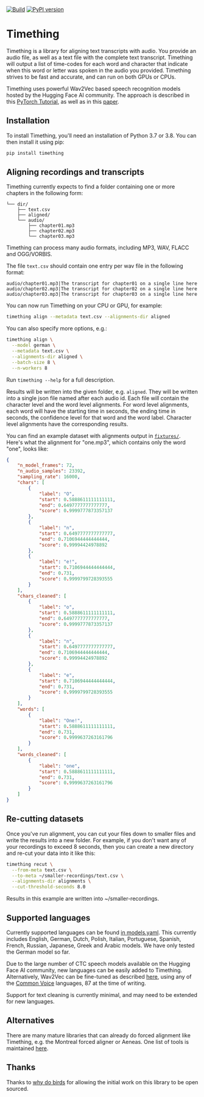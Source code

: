 [![Build](https://github.com/feldberlin/timething/workflows/CI/badge.svg)](https://github.com/feldberlin/timething/actions)
[![PyPI version](https://badge.fury.io/py/timething.svg)](https://badge.fury.io/py/timething)

# Timething

Timething is a library for aligning text transcripts with audio. You provide
an audio file, as well as a text file with the complete text transcript.
Timething will output a list of time-codes for each word and character that
indicate when this word or letter was spoken in the audio you provided.
Timething strives to be fast and accurate, and can run on both GPUs or CPUs.

Timething uses powerful Wav2Vec based speech recognition models hosted by the
Hugging Face AI community. The approach is described in this [PyTorch
Tutorial](https://pytorch.org/audio/main/tutorials/forced_alignment_tutorial.html),
as well as in this [paper](https://arxiv.org/abs/2007.09127).

## Installation

To install Timething, you'll need an installation of Python 3.7 or 3.8. You
can then install it using pip:

```bash
pip install timething
```

## Aligning recordings and transcripts

Timething currently expects to find a folder containing one or more chapters
in the following form:


    └── dir/
        ├── text.csv
        ├── aligned/
        └── audio/
            ├── chapter01.mp3
            ├── chapter02.mp3
            └── chapter03.mp3


Timething can process many audio formats, including MP3, WAV, FLACC and
OGG/VORBIS.

The file `text.csv` should contain one entry per wav file in the following
format:

```csv
audio/chapter01.mp3|The transcript for chapter01 on a single line here
audio/chapter02.mp3|The transcript for chapter02 on a single line here
audio/chapter03.mp3|The transcript for chapter03 on a single line here
```

You can now run Timething on your CPU or GPU, for example:

```bash
timething align --metadata text.csv --alignments-dir aligned
```

You can also specify more options, e.g.:

```bash
timething align \
  --model german \
  --metadata text.csv \
  --alignments-dir aligned \
  --batch-size 8 \
  --n-workers 8
```

Run `timething --help` for a full description.

Results will be written into the given folder, e.g. `aligned`. They will be
written into a single json file named after each audio id. Each file will
contain the character level and the word level alignments. For word level
alignments, each word will have the starting time in seconds, the ending time
in seconds, the confidence level for that word and the word label. Character
level alignments have the corresponding results.

You can find an example dataset with alignments output in
[`fixtures/`](https://github.com/feldberlin/timething/blob/main/fixtures).
Here's what the alignment for "one.mp3", which contains only the word "one",
looks like:

```json
{
    "n_model_frames": 72,
    "n_audio_samples": 23392,
    "sampling_rate": 16000,
    "chars": [
        {
            "label": "O",
            "start": 0.5888611111111111,
            "end": 0.6497777777777777,
            "score": 0.9999777873357137
        },
        {
            "label": "n",
            "start": 0.6497777777777777,
            "end": 0.7106944444444444,
            "score": 0.99994424978892
        },
        {
            "label": "e!",
            "start": 0.7106944444444444,
            "end": 0.731,
            "score": 0.9999799728393555
        }
    ],
    "chars_cleaned": [
        {
            "label": "o",
            "start": 0.5888611111111111,
            "end": 0.6497777777777777,
            "score": 0.9999777873357137
        },
        {
            "label": "n",
            "start": 0.6497777777777777,
            "end": 0.7106944444444444,
            "score": 0.99994424978892
        },
        {
            "label": "e",
            "start": 0.7106944444444444,
            "end": 0.731,
            "score": 0.9999799728393555
        }
    ],
    "words": [
        {
            "label": "One!",
            "start": 0.5888611111111111,
            "end": 0.731,
            "score": 0.9999637263161796
        }
    ],
    "words_cleaned": [
        {
            "label": "one",
            "start": 0.5888611111111111,
            "end": 0.731,
            "score": 0.9999637263161796
        }
    ]
}
```

## Re-cutting datasets

Once you've run alignment, you can cut your files down to smaller files and
write the results into a new folder. For example, if you don't want any of
your recordings to exceed 8 seconds, then you can create a new directory and
re-cut your data into it like this:

```bash
timething recut \
  --from-meta text.csv \
  --to-meta ~/smaller-recordings/text.csv \
  --alignments-dir alignments \
  --cut-threshold-seconds 8.0
```

Results in this example are written into ~/smaller-recordings.

## Supported languages

Currently supported languages can be found [in
models.yaml](https://github.com/feldberlin/timething/blob/main/src/timething/models.yaml).
This currently includes English, German, Dutch, Polish, Italian, Portuguese,
Spanish, French, Russian, Japanese, Greek and Arabic models. We have only
tested the German model so far.

Due to the large number of CTC speech models available on the Hugging Face AI
community, new languages can be easily added to Timething. Alternatively,
Wav2Vec can be fine-tuned as described
[here](https://huggingface.co/blog/fine-tune-wav2vec2-english), using any of
the [Common Voice](https://commonvoice.mozilla.org/en/languages) languages, 87
at the time of writing.

Support for text cleaning is currently minimal, and may need to be extended
for new languages.

## Alternatives

There are many mature libraries that can already do forced alignment like
Timething, e.g. the Montreal forced aligner or Aeneas. One list of tools is
maintained [here](https://github.com/pettarin/forced-alignment-tools).

## Thanks

Thanks to [why do birds](http://www.whydobirds.de) for allowing the initial
work on this library to be open sourced.
